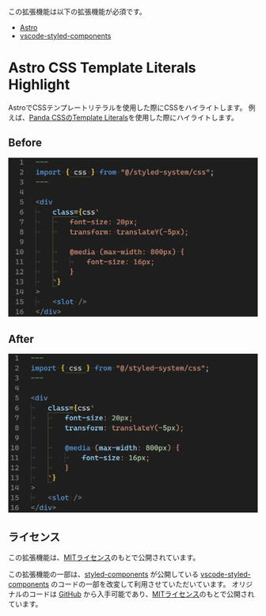この拡張機能は以下の拡張機能が必須です。

- [Astro](https://marketplace.visualstudio.com/items?itemName=astro-build.astro-vscode)
- [vscode-styled-components](https://marketplace.visualstudio.com/items?itemName=styled-components.vscode-styled-components)

# Astro CSS Template Literals Highlight

AstroでCSSテンプレートリテラルを使用した際にCSSをハイライトします。
例えば、[Panda CSSのTemplate Literals](https://panda-css.com/docs/concepts/template-literals)を使用した際にハイライトします。

## Before

![Before hilighting](https://raw.githubusercontent.com/AkimeAki/Astro-CSS-Template-Literals-Highlight/refs/heads/main/images/doc/before.png)

## After

![After hilighting](https://raw.githubusercontent.com/AkimeAki/Astro-CSS-Template-Literals-Highlight/refs/heads/main/images/doc/after.png)

## ライセンス

この拡張機能は、[MITライセンス](https://opensource.org/license/mit)のもとで公開されています。

この拡張機能の一部は、[styled-components](https://styled-components.com/) が公開している [vscode-styled-components](https://marketplace.visualstudio.com/items?itemName=styled-components.vscode-styled-components) のコードの一部を改変して利用させていただいています。
オリジナルのコードは [GitHub](https://github.com/styled-components/vscode-styled-components) から入手可能であり、[MITライセンス](https://marketplace.visualstudio.com/items/styled-components.vscode-styled-components/license)のもとで公開されています。
